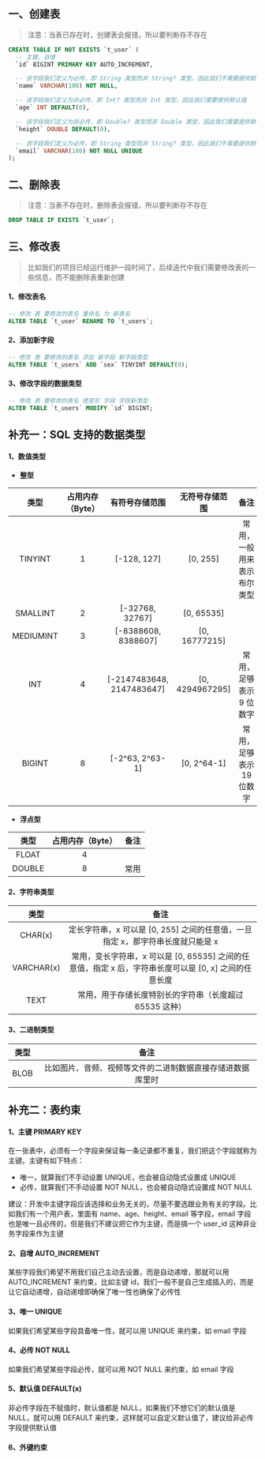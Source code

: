 ## 一、创建表

> 注意：当表已存在时，创建表会报错，所以要判断存不存在

```SQL
CREATE TABLE IF NOT EXISTS `t_user` (
  -- 主键、自增
  `id` BIGINT PRIMARY KEY AUTO_INCREMENT,

  -- 该字段我们定义为必传，即 String 类型而非 String? 类型，因此我们不需要提供默认值
  `name` VARCHAR(100) NOT NULL,

  -- 该字段我们定义为非必传，即 Int? 类型而非 Int 类型，因此我们需要提供默认值
  `age` INT DEFAULT(0),

  -- 该字段我们定义为非必传，即 Double? 类型而非 Double 类型，因此我们需要提供默认值
  `height` DOUBLE DEFAULT(0),

  -- 该字段我们定义为必传，即 String 类型而非 String? 类型，因此我们不需要提供默认值，该字段还得唯一
  `email` VARCHAR(100) NOT NULL UNIQUE
);
```

## 二、删除表

> 注意：当表不存在时，删除表会报错，所以要判断存不存在

```SQL
DROP TABLE IF EXISTS `t_user`;
```

## 三、修改表

> 比如我们的项目已经运行维护一段时间了，后续迭代中我们需要修改表的一些信息，而不能删除表重新创建

#### 1、修改表名

```SQL
-- 修改 表 要修改的表名 重命名 为 新表名
ALTER TABLE `t_user` RENAME TO `t_users`;
```

#### 2、添加新字段

```SQL
-- 修改 表 要修改的表名 添加 新字段 新字段类型
ALTER TABLE `t_users` ADD `sex` TINYINT DEFAULT(0);
```

#### 3、修改字段的数据类型

```SQL
-- 修改 表 要修改的表名 使变形 字段 字段新类型
ALTER TABLE `t_users` MODIFY `id` BIGINT;
```

## 补充一：SQL 支持的数据类型

#### 1、数值类型

* **整型**

|类型|占用内存（Byte）|有符号存储范围|无符号存储范围|备注|
|:-:|:-:|:-:|:-:|:-:|
|TINYINT|1|[-128, 127]|[0, 255]|常用，一般用来表示布尔类型|
|SMALLINT|2|[-32768, 32767]|[0, 65535]||
|MEDIUMINT|3|[-8388608, 8388607]|[0, 16777215]||
|INT|4|[-2147483648, 2147483647]|[0, 4294967295]|常用，足够表示 9 位数字|
|BIGINT|8|[-2^63, 2^63-1]|[0, 2^64-1]|常用，足够表示 19 位数字|

* **浮点型**

|类型|占用内存（Byte）|备注|
|:-:|:-:|:-:|
|FLOAT|4||
|DOUBLE|8|常用|

#### 2、字符串类型

|类型|备注|
|:-:|:-:|
|CHAR(x)|定长字符串，x 可以是 [0, 255] 之间的任意值，一旦指定 x，那字符串长度就只能是 x|
|VARCHAR(x)|常用，变长字符串，x 可以是 [0, 65535] 之间的任意值，指定 x 后，字符串长度可以是 [0, x] 之间的任意长度|
|TEXT|常用，用于存储长度特别长的字符串（长度超过 65535 这种）|

#### 3、二进制类型

|类型|备注|
|:-:|:-:|
|BLOB|比如图片、音频、视频等文件的二进制数据直接存储进数据库里时|

## 补充二：表约束

#### 1、主键 PRIMARY KEY

在一张表中，必须有一个字段来保证每一条记录都不重复，我们把这个字段就称为主键。主键有如下特点：

* 唯一，就算我们不手动设置 UNIQUE，也会被自动隐式设置成 UNIQUE
* 必传，就算我们不手动设置 NOT NULL，也会被自动隐式设置成 NOT NULL

建议：开发中主键字段应该选择和业务无关的，尽量不要选跟业务有关的字段。比如我们有一个用户表，里面有 name、age、height、email 等字段，email 字段也是唯一且必传的，但是我们不建议把它作为主键，而是搞一个 user_id 这种非业务字段来作为主键

#### 2、自增 AUTO_INCREMENT

某些字段我们希望不用我们自己主动去设置，而是自动递增，那就可以用 AUTO_INCREMENT 来约束，比如主键 id，我们一般不是自己生成插入的，而是让它自动递增，自动递增即确保了唯一性也确保了必传性

#### 3、唯一 UNIQUE

如果我们希望某些字段具备唯一性，就可以用 UNIQUE 来约束，如 email 字段

#### 4、必传 NOT NULL

如果我们希望某些字段必传，就可以用 NOT NULL 来约束，如 email 字段

#### 5、默认值 DEFAULT(x)

非必传字段在不赋值时，默认值都是 NULL，如果我们不想它们的默认值是 NULL，就可以用 DEFAULT 来约束，这样就可以自定义默认值了，建议给非必传字段提供默认值

#### 6、外键约束